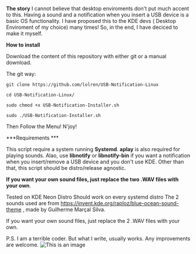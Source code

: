 **The story**
I cannot believe that desktop enviroments don't put much accent to this. Having a sound and a notification when you insert a USB device is a basic OS functionality.
I have proposed this to the KDE devs ( Desktop Enviroment of my choice) many times!
So, in the end, I have deciced to make it myself. 

**How to install**

Download the content of this repository with either git or a manual download.

The git way:

`git clone https://github.com/lolren/USB-Notification-Linux`

`cd USB-Notification-Linux/`

`sudo chmod +x USB-Notification-Installer.sh`

`sudo ./USB-Notification-Installer.sh`

Then Follow the Menu!
N'joy!

***Requirements ***

This script require a system running **Systemd**.
**aplay** is also required for playing sounds.
Alao, use **libnotify** or **libnotify-bin** if you want a notification when you insert/remove a USB device and you don't use KDE.
Other than that, this script should be distro/release agnostic.

**If you want your own sound files, just replace the two .WAV files with your own**. 


Tested on KDE Neon Distro
Should work on every systemd distro
The 2 sounds used are from https://invent.kde.org/raploz/blue-ocean-sound-theme , made by Guilherme Marçal Silva.

If you want your own sound files, just replace the 2 .WAV files with your own. 

P.S. I am a terrible coder. But what I write, usually works. Any improvements are welcome.
![This is an image](https://preview.redd.it/6ihfuz3c6q251.jpg?width=640&crop=smart&auto=webp&s=dad5b7caaaf0ed82425997bfc731433fa155ec9e)
